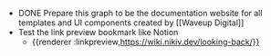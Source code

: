 - DONE Prepare this graph to be the documentation website for all templates and UI components created by [[Waveup Digital]]
- Test the link preview bookmark like Notion
	- {{renderer :linkpreview,https://wiki.nikiv.dev/looking-back/}}